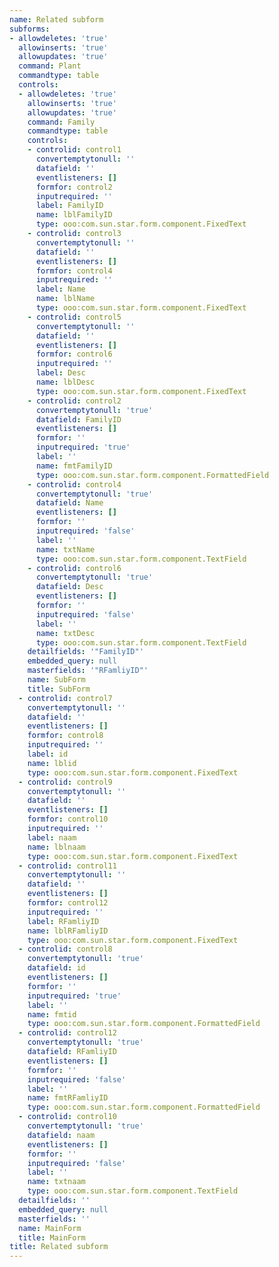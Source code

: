 ```yaml
---
name: Related subform
subforms:
- allowdeletes: 'true'
  allowinserts: 'true'
  allowupdates: 'true'
  command: Plant
  commandtype: table
  controls:
  - allowdeletes: 'true'
    allowinserts: 'true'
    allowupdates: 'true'
    command: Family
    commandtype: table
    controls:
    - controlid: control1
      convertemptytonull: ''
      datafield: ''
      eventlisteners: []
      formfor: control2
      inputrequired: ''
      label: FamilyID
      name: lblFamilyID
      type: ooo:com.sun.star.form.component.FixedText
    - controlid: control3
      convertemptytonull: ''
      datafield: ''
      eventlisteners: []
      formfor: control4
      inputrequired: ''
      label: Name
      name: lblName
      type: ooo:com.sun.star.form.component.FixedText
    - controlid: control5
      convertemptytonull: ''
      datafield: ''
      eventlisteners: []
      formfor: control6
      inputrequired: ''
      label: Desc
      name: lblDesc
      type: ooo:com.sun.star.form.component.FixedText
    - controlid: control2
      convertemptytonull: 'true'
      datafield: FamilyID
      eventlisteners: []
      formfor: ''
      inputrequired: 'true'
      label: ''
      name: fmtFamilyID
      type: ooo:com.sun.star.form.component.FormattedField
    - controlid: control4
      convertemptytonull: 'true'
      datafield: Name
      eventlisteners: []
      formfor: ''
      inputrequired: 'false'
      label: ''
      name: txtName
      type: ooo:com.sun.star.form.component.TextField
    - controlid: control6
      convertemptytonull: 'true'
      datafield: Desc
      eventlisteners: []
      formfor: ''
      inputrequired: 'false'
      label: ''
      name: txtDesc
      type: ooo:com.sun.star.form.component.TextField
    detailfields: '"FamilyID"'
    embedded_query: null
    masterfields: '"RFamliyID"'
    name: SubForm
    title: SubForm
  - controlid: control7
    convertemptytonull: ''
    datafield: ''
    eventlisteners: []
    formfor: control8
    inputrequired: ''
    label: id
    name: lblid
    type: ooo:com.sun.star.form.component.FixedText
  - controlid: control9
    convertemptytonull: ''
    datafield: ''
    eventlisteners: []
    formfor: control10
    inputrequired: ''
    label: naam
    name: lblnaam
    type: ooo:com.sun.star.form.component.FixedText
  - controlid: control11
    convertemptytonull: ''
    datafield: ''
    eventlisteners: []
    formfor: control12
    inputrequired: ''
    label: RFamliyID
    name: lblRFamliyID
    type: ooo:com.sun.star.form.component.FixedText
  - controlid: control8
    convertemptytonull: 'true'
    datafield: id
    eventlisteners: []
    formfor: ''
    inputrequired: 'true'
    label: ''
    name: fmtid
    type: ooo:com.sun.star.form.component.FormattedField
  - controlid: control12
    convertemptytonull: 'true'
    datafield: RFamliyID
    eventlisteners: []
    formfor: ''
    inputrequired: 'false'
    label: ''
    name: fmtRFamliyID
    type: ooo:com.sun.star.form.component.FormattedField
  - controlid: control10
    convertemptytonull: 'true'
    datafield: naam
    eventlisteners: []
    formfor: ''
    inputrequired: 'false'
    label: ''
    name: txtnaam
    type: ooo:com.sun.star.form.component.TextField
  detailfields: ''
  embedded_query: null
  masterfields: ''
  name: MainForm
  title: MainForm
title: Related subform
---
```


